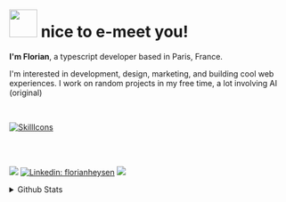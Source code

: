 
# <img src="https://media.giphy.com/media/WUlplcMpOCEmTGBtBW/giphy.gif" width="50"> nice to e-meet you!
**I'm Florian**, a typescript developer based in Paris, France. 


I'm interested in development, design, marketing, and building cool web experiences. I work on random projects in my free time, a lot involving AI (original)

<br /> 

[![SkillIcons](https://skillicons.dev/icons?i=ts,react,nextjs,nodejs,tailwind,prisma,postgresql,mongo,supabase,redis,aws,vercel)]()

<br />
<br />

![](https://dcbadge.vercel.app/api/shield/170526147107356672?style=flat&compact=true)
[![Linkedin: florianheysen](https://img.shields.io/badge/-florianheysen-blue?style=flat-square&logo=Linkedin&logoColor=white&link=https://www.linkedin.com/in/florianheysen/)](https://www.linkedin.com/in/florian-heysen/?locale=en_US)
![](https://komarev.com/ghpvc/?username=heysenflorian&style=flat-square&color=lightgrey)

<details>
  <summary>Github Stats</summary>
  
  <a href="#">![Github stats](https://github-readme-stats.vercel.app/api?username=florianheysen&theme=blueberry&count_private=true&hide_border=true&line_height=20)</a>
  <a href="#">![Top Langs](https://github-readme-stats.vercel.app/api/top-langs/?username=florianheysen&layout=compact&theme=blueberry&count_private=true&hide_border=true)</a>
</details>
